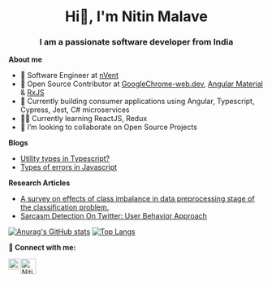 <h1 align="center"> Hi👋, I'm Nitin Malave</h1>
<h3 align="center">I am a passionate software developer from India</h3>

**About me**
- 🔭 Software Engineer at [nVent](https://www.nvent.com/en-in/)
- 👥 Open Source Contributor at [GoogleChrome-web.dev](), [Angular Material]() & [RxJS]()
- 🌱 Currently building consumer applications using Angular, Typescript, Cypress, Jest, C# microservices
- 🧑‍💻 Currently learning ReactJS, Redux 
- 👯 I’m looking to collaborate on Open Source Projects

**Blogs**
- [Utility types in Typescript?](https://nitinmalave.hashnode.dev/what-are-the-basic-utility-types-in-typescript)
- [Types of errors in Javascript](https://nitinmalave.hashnode.dev/types-of-errors-in-javascript-runtime-environment-you-may-see-often)

**Research Articles**
- [A survey on effects of class imbalance in data preprocessing stage of the classification problem.](https://www.inderscience.com/info/inarticle.php?artid=111203)
- [Sarcasm Detection On Twitter: User Behavior Approach](https://link.springer.com/chapter/10.1007/978-981-13-6095-4_5#:~:text=On%20Twitter%2C%20from%20research%20we,sarcasm%20used%20in%20social%20networks.)



[![Anurag's GitHub stats](https://github-readme-stats.vercel.app/api?username=nitinmalave)](https://github.com/nitinmalave/github-readme-stats)
[![Top Langs](https://github-readme-stats.vercel.app/api/top-langs/?username=nitinmalave&layout=compact)](https://github.com/nitinmalave/github-readme-stats)

    
**🤝 Connect with me:**

<a href="https://www.linkedin.com/in/nitin-malave/"><img align="left" src="https://raw.githubusercontent.com/yushi1007/yushi1007/main/images/linkedin.svg" alt="Nitin Malave | LinkedIn" width="21px"/></a>
<a href="https://instagram.com/yushi.95"><img align="left" src="https://e1.pngegg.com/pngimages/18/689/png-clipart-ios-7-icons-updated-twitter-twitter-icon-thumbnail.png" alt="Nitin Malave | Twitter" width="30px"/></a>
</br>
